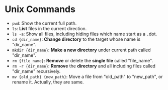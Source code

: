 # Unix Commands

- `pwd`: Show the current full path.
- `ls`: **List** files in the current direction.
- `ls -a`: Show all files, including hiding files which name start as a `.`dot.
- `cd {dir_name}`: **Change directory** to the target whose name is "dir_name".
- `mkdir {dir_name}`: **Make a new directory** under current path called "dir_name".
- `rm {file_name}`: **Remove** or delete the **single file** called "file_name".
- `rm -r {dir_name}`: **Remove** the **directory** and all including files called "dir_name" recursively.
- `mv {old_path} {new_path}`: Move a file from "old_path" to "new_path", or rename it. Actually, they are same.
